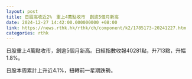 ```yaml
---
layout: post
title: 日股高收近2%　重上4萬點收市　創逾5個月新高
date: 2024-12-27 14:42:00.000000000 +08:00
link: https://news.rthk.hk/rthk/ch/component/k2/1785173-20241227.htm
categories: rthk
---
```


日股重上4萬點收市，創逾5個月新高。日經指數收報40281點，升713點，升幅1.8%。

日股本周累計上升近4.1%，扭轉前一星期跌勢。
